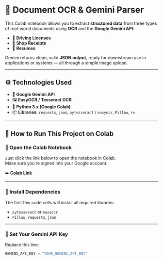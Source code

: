 # 🧾 Document OCR & Gemini Parser

This Colab notebook allows you to extract **structured data** from three types of real-world documents using **OCR** and the **Google Gemini API**:

- 🪪 **Driving Licenses**
- 🛒 **Shop Receipts**
- 📄 **Resumes**

Gemini returns clean, valid **JSON output**, ready for downstream use in applications or systems — all through a simple image upload.

---

## ⚙️ Technologies Used

- 🧠 **Google Gemini API**
- 🖼️ **EasyOCR / Tesseract OCR**
- 🐍 **Python 3.x (Google Colab)**
- 📦 **Libraries**: `requests`, `json`, `pytesseract` / `easyocr`, `Pillow`, `re`

---

## 🚀 How to Run This Project on Colab

### 📂 Open the Colab Notebook

Just click the link below to open the notebook in Colab.  
Make sure you're signed into your Google account.

➡️ **[Colab Link](https://colab.research.google.com/drive/1Vq2dMF97T8USJ6wl07WW1MhrxSlUs6o_?usp=sharing)**

---

### 📌 Install Dependencies

The first few code cells will install all required libraries:

- `pytesseract` or `easyocr`
- `Pillow`, `requests`, `json`

---

### 🔑 Set Your Gemini API Key

Replace this line:

```python
GEMINI_API_KEY = "YOUR_GEMINI_API_KEY"

